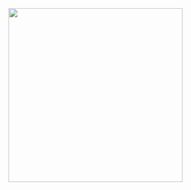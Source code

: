 <!-- ![F](https://github.com/shinjitsue/shinjitsue/assets/71762653/40046547-4165-4375-910b-5c8f60b85a5c) -->

<div align="center">
  <img src = "https://github.com/shinjitsue/shinjitsue/assets/71762653/b917dd38-ef9b-45e2-92ed-7ec42c9ea6fe" width=350 />
</div>

